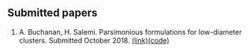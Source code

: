 ## Submitted papers

1. A. Buchanan, H. Salemi. Parsimonious formulations for low-diameter clusters. Submitted October 2018. [(link)](http://www.optimization-online.org/DB_HTML/2017/09/6196.html)[(code)](https://github.com/halisalemi/ParsimoniousKClub)
